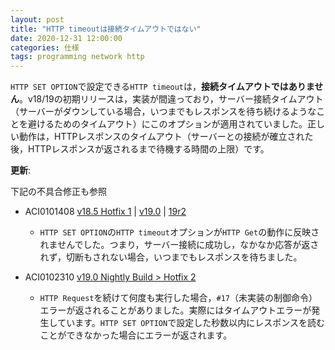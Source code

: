 ```yaml
---
layout: post
title: "HTTP timeoutは接続タイムアウトではない"
date: 2020-12-31 12:00:00
categories: 仕様
tags: programming network http
---
```


`HTTP SET OPTION`で設定できる`HTTP timeout`は，**接続タイムアウトではありません**。v18/19の初期リリースは，実装が間違っており，サーバー接続タイムアウト（サーバーがダウンしている場合，いつまでもレスポンスを待ち続けるようなことを避けるためのタイムアウト）にこのオプションが適用されていました。正しい動作は，HTTPレスポンスのタイムアウト（サーバーとの接続が確立された後，HTTPレスポンスが返されるまで待機する時間の上限）です。

**更新**: 

下記の不具合修正も参照

* ACI0101408 [v18.5 Hotfix 1](https://4d-jp.github.io/2021/07/21/release-note-version-18/) \| [v19.0](https://4d-jp.github.io/2021/07/14/release-note-version-19/) \| [19r2](https://4d-jp.github.io/202/release-note-version-19r2/)
  * `HTTP SET OPTION`の`HTTP timeout`オプションが`HTTP Get`の動作に反映されませんでした。つまり，サーバー接続に成功し，なかなか応答が返されず，切断もされない場合，いつまでもレスポンスを待ちました。 

* ACI0102310 [v19.0 Nightly Build > Hotfix 2](https://4d-jp.github.io/285/release-note-version-19/)
  * `HTTP Request`を続けて何度も実行した場合，`#17`（未実装の制御命令）エラーが返されることがありました。実際にはタイムアウトエラーが発生しています。`HTTP SET OPTION`で設定した秒数以内にレスポンスを読むことができなかった場合にエラーが返されます。 
